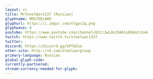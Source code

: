 ```yaml
---
layout: cc
title: MrSteelWar1337 (Russian)
glyphname: MRSTEELWAR
glyphurl: https://i.imgur.com/nlgpcIg.png
glyphwave: 9
youtube: https://www.youtube.com/channel/UCLtJwLdxIOAA1uEDAnCcUxA
twitch: https://www.twitch.tv/steelwar1337
twitter: 
discord: https://discord.gg/bPTAZue
other-site: http://vk.com/steelwargroup
primary-language: Russian
global-glyph-code: 
currently-partnered: 
stream-currency-needed-for-glyph: 
---
```


